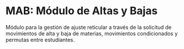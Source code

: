 # MAB: Módulo de Altas y Bajas

Módulo para la gestión de ajuste reticular a través de la solicitud de movimientos de alta y baja de materias, movimientos condicionados y permutas entre estudiantes.
